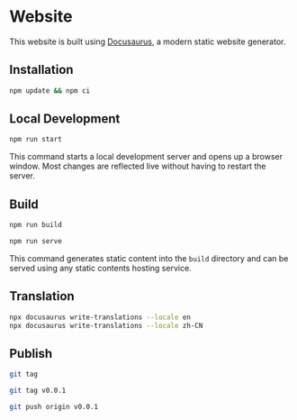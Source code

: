 # Website

This website is built using [Docusaurus](https://docusaurus.io/), a modern static website generator.

## Installation

```bash
npm update && npm ci
```

## Local Development

```bash
npm run start
```

This command starts a local development server and opens up a browser window. Most changes are reflected live without having to restart the server.

## Build

```bash
npm run build

npm run serve
```

This command generates static content into the `build` directory and can be served using any static contents hosting service.

## Translation

```bash
npx docusaurus write-translations --locale en
npx docusaurus write-translations --locale zh-CN
```

## Publish

```bash
git tag

git tag v0.0.1

git push origin v0.0.1
```
